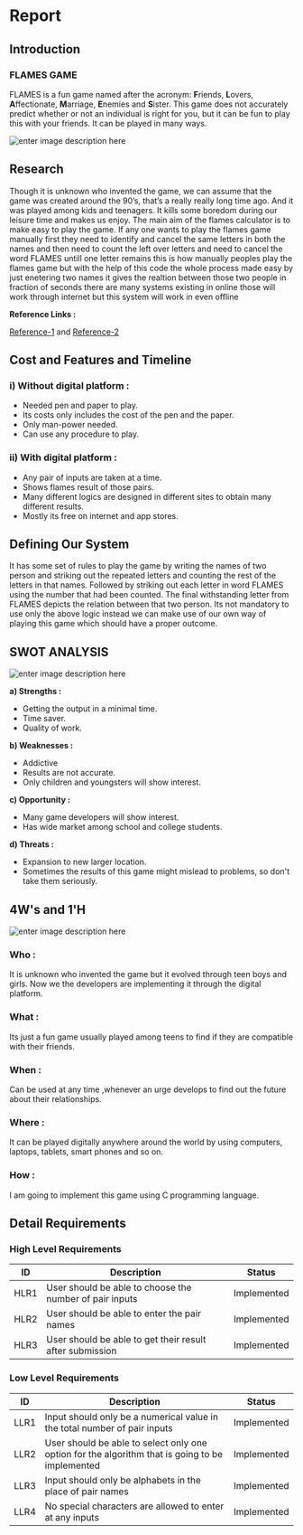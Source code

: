 
# Report
## Introduction
### FLAMES GAME

FLAMES is a fun game named after the acronym: 
**F**riends, **L**overs, **A**ffectionate, **M**arriage, **E**nemies and **S**ister.
This game does not accurately predict whether or not an individual is right for you, but it can be fun to play this with your friends.
It can be played in many ways.

![enter image description here](https://media.geeksforgeeks.org/wp-content/uploads/20210119130038/Screenshot264.png)

## Research
Though it is unknown who invented the game, we can assume that the game was created around the 90’s, that’s a really really long time ago. And it was played among kids and teenagers. It kills some boredom during our leisure time and makes us enjoy.
The main aim of the flames calculator is to make easy to play the game. If any one wants to play the flames game manually first they need to identify and cancel the same letters in both the names and then need to count the left over letters and need to cancel the word FLAMES untill one letter remains this is how manually peoples play the flames game but with the help of this code the whole process made easy by just enetering two names it gives the realtion between those two people in fraction of seconds
there are many systems existing in online those will work through internet but this system will work in even offline

**Reference Links :**

[Reference-1](https://www.kudadam.com/blog/the-flames-game)
and
[Reference-2](https://www.wikihow.com/Play-%22Flame%22)

## Cost and Features and Timeline
### i) Without digital platform :
 - Needed pen and paper to play.
 - Its costs only includes the cost of the pen and the paper. 
 - Only man-power needed.
 - Can use any procedure to play.
### ii) With digital platform :
 - Any pair of inputs are taken at a time.
 - Shows flames result of those pairs.
 - Many different logics are designed in different sites to obtain many different results.
 - Mostly its free on internet and app stores.
## Defining Our System
It has some set of rules to play the game by writing the names of two person and striking out the repeated letters and counting the rest of the letters in that names. Followed by striking out each letter in word FLAMES using the number that had been counted. The final withstanding letter from FLAMES depicts the relation between that two person. 
Its not mandatory to use only the above logic instead we can make use of our own way of playing this game which should have a proper outcome.

## SWOT ANALYSIS
![enter image description here](https://www.rhythmsystems.com/hs-fs/hubfs/iStock-1134293632.jpg?width=325&name=iStock-1134293632.jpg)

**a) Strengths :**
 - Getting the output in a minimal time.
 - Time saver.
 - Quality of work.
 
**b) Weaknesses :**
 - Addictive
 - Results are not accurate.
 - Only children and youngsters will show interest.

**c) Opportunity :**
 - Many game developers will show interest.
 - Has wide market among school and college students.

**d) Threats :**
 - Expansion to new larger location.
 - Sometimes the results of this game might mislead to problems, so don't take them seriously.

## 4W's and 1'H
![enter image description here](https://www.webomates.com/wp-content/uploads/2018/10/software-testing.jpg)
### Who :
It is unknown who invented the game but it evolved through teen boys and girls. Now we the developers are implementing it through the digital platform.

### What :
Its just a fun game usually played among teens to find if they are compatible with their friends.

### When :
Can be used at any time ,whenever an urge develops to find out the future about their relationships.

### Where :
It can be played digitally anywhere around the world by using computers, laptops, tablets, smart phones and so on.

### How :
I am going to implement this game using C programming language.

## Detail Requirements

### High Level Requirements

| ID   	| Description                                                                      	| Status      |
|------	|----------------------------------------------------------------------------------	|-------------|
| HLR1 	| User should be able to choose the number of pair inputs                          	| Implemented |
| HLR2 	| User should be able to enter the pair names                                       | Implemented |
| HLR3 	| User should be able to get their result after submission                         	| Implemented |
### Low Level Requirements
| ID    	| Description                                                                                                 	| Status      |
|-------	|-------------------------------------------------------------------------------------------------------------	|-------------|
| LLR1  	| Input should only be a numerical value in the total number of pair inputs                                   	| Implemented |
| LLR2  	| User should be able to select only one option for the algorithm that is going to be implemented             	| Implemented |
| LLR3  	| Input should only be alphabets in the place of pair names                                                   	| Implemented |
| LLR4  	| No special characters are allowed to enter at any inputs                                                    	| Implemented |






